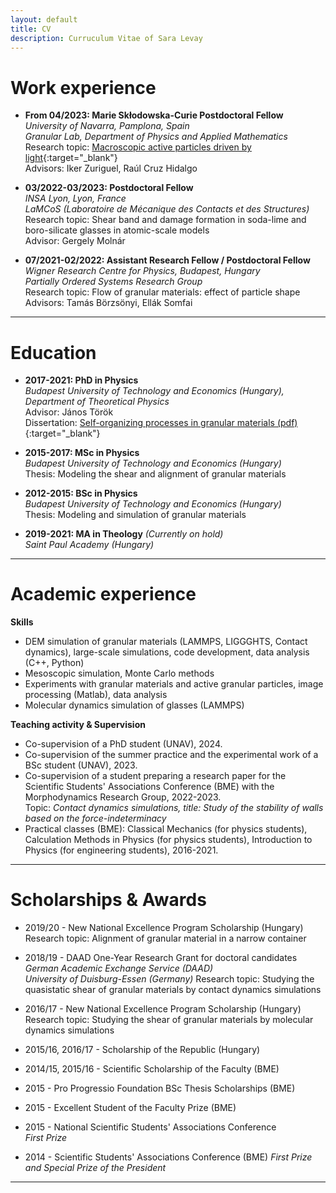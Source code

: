 ```yaml
---
layout: default
title: CV
description: Curruculum Vitae of Sara Levay
---
```


# Work experience

* **From 04/2023: Marie Skłodowska-Curie Postdoctoral Fellow**  
  _University of Navarra, Pamplona, Spain_  
  _Granular Lab, Department of Physics and Applied Mathematics_  
  Research topic: [Macroscopic active particles driven by light](./photoactive.html){:target="_blank"}  
  Advisors: Iker Zuriguel, Raúl Cruz Hidalgo
  
* **03/2022-03/2023: Postdoctoral Fellow**  
  _INSA Lyon, Lyon, France_  
  _LaMCoS (Laboratoire de Mécanique des Contacts et des Structures)_  
  Research topic: Shear band and damage formation in soda-lime and boro-silicate glasses in atomic-scale models  
  Advisor: Gergely Molnár
  
* **07/2021-02/2022: Assistant Research Fellow / Postdoctoral Fellow**  
  _Wigner Research Centre for Physics, Budapest, Hungary_  
  _Partially Ordered Systems Research Group_  
  Research topic: Flow of granular materials: effect of particle shape  
  Advisors: Tamás Börzsönyi, Ellák Somfai
  
***

# Education

* **2017-2021: PhD in Physics**  
  _Budapest University of Technology and Economics (Hungary), Department of Theoretical Physics_  
  Advisor: János Török  
  Dissertation: [Self-organizing processes in granular materials (pdf)](https://repozitorium.omikk.bme.hu/bitstreams/0964e414-e6f7-4032-81b7-1e9d1efd00a2/download){:target="_blank"}

* **2015-2017: MSc in Physics**  
  _Budapest University of Technology and Economics (Hungary)_  
  Thesis: Modeling the shear and alignment of granular materials
  
* **2012-2015: BSc in Physics**  
  _Budapest University of Technology and Economics (Hungary)_  
  Thesis: Modeling and simulation of granular materials
  
* **2019-2021: MA in Theology** _(Currently on hold)_  
  _Saint Paul Academy (Hungary)_  
  
***
  
# Academic experience
**Skills**  
* DEM simulation of granular materials (LAMMPS, LIGGGHTS, Contact dynamics), large-scale simulations, code development, data analysis (C++, Python)
* Mesoscopic simulation, Monte Carlo methods
* Experiments with granular materials and active granular particles, image processing (Matlab), data analysis
* Molecular dynamics simulation of glasses (LAMMPS)

**Teaching activity & Supervision**
* Co-supervision of a PhD student (UNAV), 2024.
* Co-supervision of the summer practice and the experimental work of a BSc student (UNAV), 2023.
* Co-supervision of a student preparing a research paper for the Scientific Students' Associations Conference (BME) with the Morphodynamics Research Group, 2022-2023.  
  Topic: _Contact dynamics simulations, title: Study of the stability of walls based on the force-indeterminacy_
* Practical classes (BME): Classical Mechanics (for physics students), Calculation Methods in Physics (for physics students), Introduction to Physics (for engineering students), 2016-2021.

***

# Scholarships & Awards

* 2019/20 - New National Excellence Program Scholarship (Hungary)  
  Research topic: Alignment of granular material in a narrow container  
  
* 2018/19 - DAAD One-Year Research Grant for doctoral candidates  
  _German Academic Exchange Service (DAAD)_  
  _University of Duisburg-Essen (Germany)_
  Research topic: Studying the quasistatic shear of granular materials by contact dynamics simulations  
 
* 2016/17 - New National Excellence Program Scholarship (Hungary)  
  Research topic: Studying the shear of granular materials by molecular dynamics simulations
  
* 2015/16, 2016/17 - Scholarship of the Republic (Hungary)
  
* 2014/15, 2015/16 - Scientific Scholarship of the Faculty (BME)

* 2015 - Pro Progressio Foundation BSc Thesis Scholarships (BME)
 
* 2015 - Excellent Student of the Faculty Prize (BME)

* 2015 - National Scientific Students' Associations Conference  
  _First Prize_
 
* 2014 - Scientific Students' Associations Conference (BME)
  _First Prize and Special Prize of the President_
  
***


